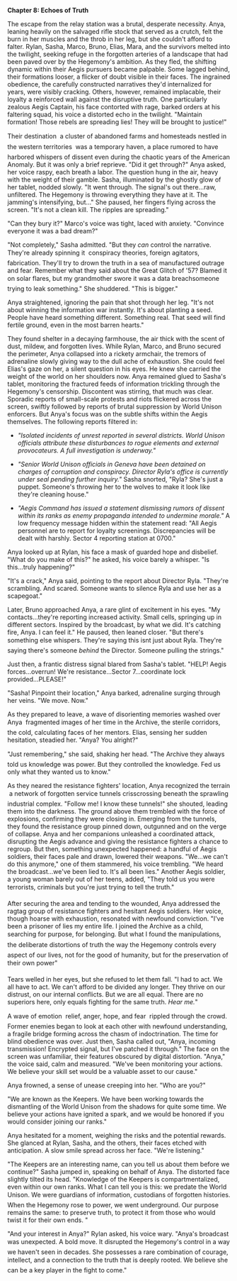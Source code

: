 **Chapter 8: Echoes of Truth**

The escape from the relay station was a brutal, desperate necessity.
Anya, leaning heavily on the salvaged rifle stock that served as a crutch, felt the burn in her muscles and the throb in her leg, but she couldn't afford to falter.
Rylan, Sasha, Marco, Bruno, Elias, Mara, and the survivors melted into the twilight, seeking refuge in the forgotten arteries of a landscape that had been paved over by the Hegemony's ambition.
As they fled, the shifting dynamic within their Aegis pursuers became palpable.
Some lagged behind, their formations looser, a flicker of doubt visible in their faces.
The ingrained obedience, the carefully constructed narratives they'd internalized for years, were visibly cracking.
Others, however, remained implacable, their loyalty a reinforced wall against the disruptive truth.
One particularly zealous Aegis Captain, his face contorted with rage, barked orders at his faltering squad, his voice a distorted echo in the twilight.
"Maintain formation!
Those rebels are spreading lies!
They will be brought to justice!"

Their destination  a cluster of abandoned farms and homesteads nestled in the western territories  was a temporary haven, a place rumored to have harbored whispers of dissent even during the chaotic years of the American Anomaly.
But it was only a brief reprieve.
"Did it get through?" Anya asked, her voice raspy, each breath a labor.
The question hung in the air, heavy with the weight of their gamble.
Sasha, illuminated by the ghostly glow of her tablet, nodded slowly.
"It went through.
The signal's out there...raw, unfiltered.
The Hegemony is throwing everything they have at it.
The jamming's intensifying, but..." She paused, her fingers flying across the screen.
"It's not a clean kill.
The ripples are spreading."

"Can they bury it?" Marco's voice was tight, laced with anxiety.
"Convince everyone it was a bad dream?"

"Not completely," Sasha admitted.
"But they *can* control the narrative.
They're already spinning it  conspiracy theories, foreign agitators, fabrication.
They'll try to drown the truth in a sea of manufactured outrage and fear.
Remember what they said about the Great Glitch of '57?
Blamed it on solar flares, but my grandmother swore it was a data breachsomeone trying to leak something." She shuddered.
"This is bigger."

Anya straightened, ignoring the pain that shot through her leg.
"It's not about winning the information war instantly.
It's about planting a seed.
People have heard something different.
Something real.
That seed will find fertile ground, even in the most barren hearts."

They found shelter in a decaying farmhouse, the air thick with the scent of dust, mildew, and forgotten lives.
While Rylan, Marco, and Bruno secured the perimeter, Anya collapsed into a rickety armchair, the tremors of adrenaline slowly giving way to the dull ache of exhaustion.
She could feel Elias's gaze on her, a silent question in his eyes.
He knew she carried the weight of the world on her shoulders now.
Anya remained glued to Sasha's tablet, monitoring the fractured feeds of information trickling through the Hegemony's censorship.
Discontent was stirring, that much was clear.
Sporadic reports of small-scale protests and riots flickered across the screen, swiftly followed by reports of brutal suppression by World Unison enforcers.
But Anya's focus was on the subtle shifts within the Aegis themselves.
The following reports filtered in:

*   *"Isolated incidents of unrest reported in several districts.
World Unison officials attribute these disturbances to rogue elements and external provocateurs.
A full investigation is underway."*

*   *"Senior World Unison officials in Geneva have been detained on charges of corruption and conspiracy.
Director Ryla's office is currently under seal pending further inquiry."* Sasha snorted, "Ryla?
She's just a puppet.
Someone's throwing her to the wolves to make it look like they're cleaning house."

*   *"Aegis Command has issued a statement dismissing rumors of dissent within its ranks as enemy propaganda intended to undermine morale."* A low frequency message hidden within the statement read: "All Aegis personnel are to report for loyalty screenings.
Discrepancies will be dealt with harshly.
Sector 4 reporting station at 0700."

Anya looked up at Rylan, his face a mask of guarded hope and disbelief.
"What do you make of this?" he asked, his voice barely a whisper.
"Is this...truly happening?"

"It's a crack," Anya said, pointing to the report about Director Ryla.
"They're scrambling.
And scared.
Someone wants to silence Ryla and use her as a scapegoat."

Later, Bruno approached Anya, a rare glint of excitement in his eyes.
"My contacts...they're reporting increased activity.
Small cells, springing up in different sectors.
Inspired by the broadcast, by what we did.
It's catching fire, Anya.
I can feel it." He paused, then leaned closer.
"But there's something else whispers.
They're saying this isnt just about Ryla.
They're saying there's someone *behind* the Director.
Someone pulling the strings."

Just then, a frantic distress signal blared from Sasha's tablet.
"HELP!
Aegis forces...overrun!
We're resistance...Sector 7...coordinate lock provided...PLEASE!"

"Sasha!
Pinpoint their location," Anya barked, adrenaline surging through her veins.
"We move.
Now."

As they prepared to leave, a wave of disorienting memories washed over Anya  fragmented images of her time in the Archive, the sterile corridors, the cold, calculating faces of her mentors.
Elias, sensing her sudden hesitation, steadied her.
"Anya?
You alright?"

"Just remembering," she said, shaking her head.
"The Archive they always told us knowledge was power.
But they controlled the knowledge.
Fed us only what they wanted us to know."

As they neared the resistance fighters' location, Anya recognized the terrain  a network of forgotten service tunnels crisscrossing beneath the sprawling industrial complex.
"Follow me!
I know these tunnels!" she shouted, leading them into the darkness.
The ground above them trembled with the force of explosions, confirming they were closing in.
Emerging from the tunnels, they found the resistance group pinned down, outgunned and on the verge of collapse.
Anya and her companions unleashed a coordinated attack, disrupting the Aegis advance and giving the resistance fighters a chance to regroup.
But then, something unexpected happened: a handful of Aegis soldiers, their faces pale and drawn, lowered their weapons.
"We...we can't do this anymore," one of them stammered, his voice trembling.
"We heard the broadcast...we've been lied to.
It's all been lies." Another Aegis soldier, a young woman barely out of her teens, added, "They told us you were terrorists, criminals but you're just trying to tell the truth."

After securing the area and tending to the wounded, Anya addressed the ragtag group of resistance fighters and hesitant Aegis soldiers.
Her voice, though hoarse with exhaustion, resonated with newfound conviction.
"I've been a prisoner of lies my entire life.
I joined the Archive as a child, searching for purpose, for belonging.
But what I found the manipulations, the deliberate distortions of truth the way the Hegemony controls every aspect of our lives, not for the good of humanity, but for the preservation of their own power"

Tears welled in her eyes, but she refused to let them fall.
"I had to act.
We all have to act.
We can't afford to be divided any longer.
They thrive on our distrust, on our internal conflicts.
But we are all equal.
There are no superiors here, only equals fighting for the same truth.
*Hear me.*"

A wave of emotion  relief, anger, hope, and fear  rippled through the crowd.
Former enemies began to look at each other with newfound understanding, a fragile bridge forming across the chasm of indoctrination.
The time for blind obedience was over.
Just then, Sasha called out, "Anya, incoming transmission!
Encrypted signal, but I've patched it through." The face on the screen was unfamiliar, their features obscured by digital distortion.
"Anya," the voice said, calm and measured.
"We've been monitoring your actions.
We believe your skill set would be a valuable asset to our cause."

Anya frowned, a sense of unease creeping into her.
"Who are you?"

"We are known as the Keepers.
We have been working towards the dismantling of the World Unison from the shadows for quite some time.
We believe your actions have ignited a spark, and we would be honored if you would consider joining our ranks."

Anya hesitated for a moment, weighing the risks and the potential rewards.
She glanced at Rylan, Sasha, and the others, their faces etched with anticipation.
A slow smile spread across her face.
"We're listening."

"The Keepers are an interesting name, can you tell us about them before we continue?" Sasha jumped in, speaking on behalf of Anya.
The distorted face slightly tilted its head.
"Knowledge of the Keepers is compartmentalized, even within our own ranks.
What I can tell you is this: we predate the World Unison.
We were guardians of information, custodians of forgotten histories.
When the Hegemony rose to power, we went underground.
Our purpose remains the same: to preserve truth, to protect it from those who would twist it for their own ends.
"

"And your interest in Anya?" Rylan asked, his voice wary.
"Anya's broadcast was unexpected.
A bold move.
It disrupted the Hegemony's control in a way we haven't seen in decades.
She possesses a rare combination of courage, intellect, and a connection to the truth that is deeply rooted.
We believe she can be a key player in the fight to come."
